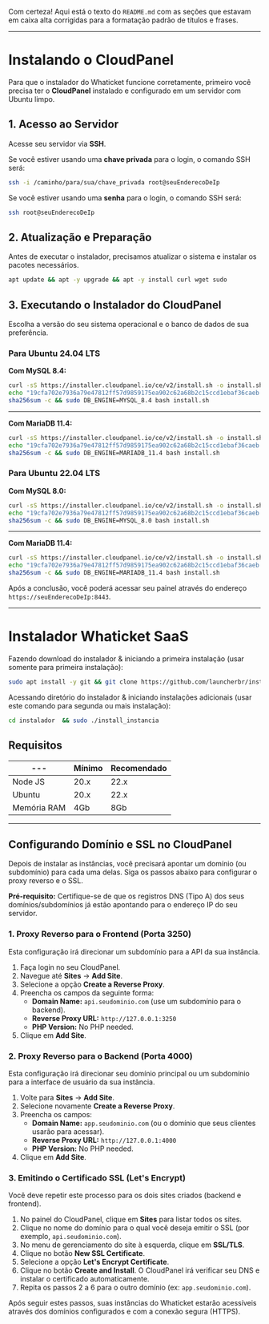 Com certeza\! Aqui está o texto do `README.md` com as seções que estavam em caixa alta corrigidas para a formatação padrão de títulos e frases.

-----

# Instalando o CloudPanel

Para que o instalador do Whaticket funcione corretamente, primeiro você precisa ter o **CloudPanel** instalado e configurado em um servidor com Ubuntu limpo.

## 1\. Acesso ao Servidor

Acesse seu servidor via **SSH**.

Se você estiver usando uma **chave privada** para o login, o comando SSH será:

```bash
ssh -i /caminho/para/sua/chave_privada root@seuEnderecoDeIp
```

Se você estiver usando uma **senha** para o login, o comando SSH será:

```bash
ssh root@seuEnderecoDeIp
```

## 2\. Atualização e Preparação

Antes de executar o instalador, precisamos atualizar o sistema e instalar os pacotes necessários.

```bash
apt update && apt -y upgrade && apt -y install curl wget sudo
```

## 3\. Executando o Instalador do CloudPanel

Escolha a versão do seu sistema operacional e o banco de dados de sua preferência.

### Para Ubuntu 24.04 LTS

**Com MySQL 8.4:**

```bash
curl -sS https://installer.cloudpanel.io/ce/v2/install.sh -o install.sh; \
echo "19cfa702e7936a79e47812ff57d9859175ea902c62a68b2c15ccd1ebaf36caeb install.sh" | \
sha256sum -c && sudo DB_ENGINE=MYSQL_8.4 bash install.sh
```

-----

**Com MariaDB 11.4:**

```bash
curl -sS https://installer.cloudpanel.io/ce/v2/install.sh -o install.sh; \
echo "19cfa702e7936a79e47812ff57d9859175ea902c62a68b2c15ccd1ebaf36caeb install.sh" | \
sha256sum -c && sudo DB_ENGINE=MARIADB_11.4 bash install.sh
```

### Para Ubuntu 22.04 LTS

**Com MySQL 8.0:**

```bash
curl -sS https://installer.cloudpanel.io/ce/v2/install.sh -o install.sh; \
echo "19cfa702e7936a79e47812ff57d9859175ea902c62a68b2c15ccd1ebaf36caeb install.sh" | \
sha256sum -c && sudo DB_ENGINE=MYSQL_8.0 bash install.sh
```

-----

**Com MariaDB 11.4:**

```bash
curl -sS https://installer.cloudpanel.io/ce/v2/install.sh -o install.sh; \
echo "19cfa702e7936a79e47812ff57d9859175ea902c62a68b2c15ccd1ebaf36caeb install.sh" | \
sha256sum -c && sudo DB_ENGINE=MARIADB_11.4 bash install.sh
```

Após a conclusão, você poderá acessar seu painel através do endereço `https://seuEnderecoDeIp:8443`.

-----

# Instalador Whaticket SaaS

Fazendo download do instalador & iniciando a primeira instalação (usar somente para primeira instalação):

```bash
sudo apt install -y git && git clone https://github.com/launcherbr/instaladorcloudpanel.git instalador && sudo chmod -R 777 instalador  && cd instalador  && sudo ./install_primaria
```

Acessando diretório do instalador & iniciando instalações adicionais (usar este comando para segunda ou mais instalação):

```bash
cd instalador  && sudo ./install_instancia
```

## Requisitos

| --- | Mínimo | Recomendado |
| --- | --- | --- |
| Node JS | 20.x | 22.x |
| Ubuntu | 20.x | 22.x |
| Memória RAM | 4Gb | 8Gb |

-----

## Configurando Domínio e SSL no CloudPanel

Depois de instalar as instâncias, você precisará apontar um domínio (ou subdomínio) para cada uma delas. Siga os passos abaixo para configurar o proxy reverso e o SSL.

**Pré-requisito:** Certifique-se de que os registros DNS (Tipo A) dos seus domínios/subdomínios já estão apontando para o endereço IP do seu servidor.

### 1\. Proxy Reverso para o Frontend (Porta 3250)

Esta configuração irá direcionar um subdomínio para a API da sua instância.

1.  Faça login no seu CloudPanel.
2.  Navegue até **Sites** -\> **Add Site**.
3.  Selecione a opção **Create a Reverse Proxy**.
4.  Preencha os campos da seguinte forma:
      * **Domain Name:** `api.seudominio.com` (use um subdomínio para o backend).
      * **Reverse Proxy URL:** `http://127.0.0.1:3250`
      * **PHP Version:** No PHP needed.
5.  Clique em **Add Site**.

### 2\. Proxy Reverso para o Backend (Porta 4000)

Esta configuração irá direcionar seu domínio principal ou um subdomínio para a interface de usuário da sua instância.

1.  Volte para **Sites** -\> **Add Site**.
2.  Selecione novamente **Create a Reverse Proxy**.
3.  Preencha os campos:
      * **Domain Name:** `app.seudominio.com` (ou o domínio que seus clientes usarão para acessar).
      * **Reverse Proxy URL:** `http://127.0.0.1:4000`
      * **PHP Version:** No PHP needed.
4.  Clique em **Add Site**.

### 3\. Emitindo o Certificado SSL (Let's Encrypt)

Você deve repetir este processo para os dois sites criados (backend e frontend).

1.  No painel do CloudPanel, clique em **Sites** para listar todos os sites.
2.  Clique no nome do domínio para o qual você deseja emitir o SSL (por exemplo, `api.seudominio.com`).
3.  No menu de gerenciamento do site à esquerda, clique em **SSL/TLS**.
4.  Clique no botão **New SSL Certificate**.
5.  Selecione a opção **Let's Encrypt Certificate**.
6.  Clique no botão **Create and Install**. O CloudPanel irá verificar seu DNS e instalar o certificado automaticamente.
7.  Repita os passos 2 a 6 para o outro domínio (ex: `app.seudominio.com`).

Após seguir estes passos, suas instâncias do Whaticket estarão acessíveis através dos domínios configurados e com a conexão segura (HTTPS).

